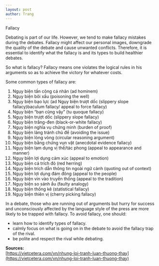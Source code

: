 ```yaml
---
layout: post
author: Trang
---
```


Fallacy

Debating is part of our life. However, we tend to make fallacy mistakes during the debates. Fallacy might affect our personal images, downgrade the quality of the debate and cause unwanted conflicts. Therefore, it is essential to identify what the fallacy is and its types to build healthier debates.

So what is fallacy? Fallacy means one violates the logical rules in his arguments so as to achieve the victory for whatever costs.

Some common types of fallacy are:
<ol>
  <li>Ngụy biện tấn công cá nhân (ad hominem) </li>
  <li>Ngụy biện bôi xấu (poisoning the well) </li>
  <li>Ngụy biện bạo lực (ad Ngụy biện trượt dốc (slippery slope fallacy)baculum fallacy/ appeal to force fallacy) </li>
  <li>Ngụy biện “bạn cũng vậy” (tu quoque fallacy) </li>
  <li>Ngụy biện trượt dốc (slippery slope fallacy) </li>
  <li>Ngụy biện trắng-đen (black-or-white fallacy) </li>
  <li>Ngụy biện nghĩa vụ chứng minh (burden of proof) </li>
  <li>Ngụy biện lảng tránh chủ đề (avoiding the issue) </li>
  <li>Ngụy biện lòng vòng (circular reasoning argument) </li>
  <li>Ngụy biện bằng chứng vụn vặt (anecdotal evidence fallacy) </li>
  <li>Ngụy biện lạm dụng vị thế/tác phong (appeal to appearance and manner) </li>
  <li>Ngụy biện lợi dụng cảm xúc (appeal to emotion) </li>
  <li>Ngụy biện cá trích đỏ (red herring) </li>
  <li>Ngụy biện trích dẫn thông tin ngoài ngữ cảnh (quoting out of context) </li>
  <li>Ngụy biện lợi dụng đám đông (appeal to the people) </li>
  <li>Ngụy biện vin vào truyền thống (appeal to the tradition) </li>
  <li>Ngụy biện so sánh ẩu (faulty analogy) </li>
  <li>Ngụy biện thống kê (statistical fallacy) </li>
  <li>Ngụy biện thiên vị (cherry picking fallacy) </li>
</ol>

In a debate, those who are running out of arguments but hurry for success and unconsciously affected by the language style of the press are more likely to be trapped with fallacy. To avoid fallacy, one should:
<ul>
  <li> learn how to identify types of fallacy. </li>
  <li> calmly focus on what is going on in the debate to avoid the fallacy trap of the rival. </li>
  <li> be polite and respect the rival while debating. </li>
</ul>

<b> Sources: </b>
<br>
[https://vietcetera.com/vn/nhung-loi-tranh-luan-thuong-thay](https://vietcetera.com/vn/nhung-loi-tranh-luan-thuong-thay)
